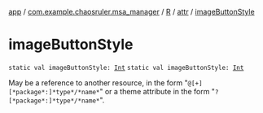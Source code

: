 [app](../../../index.md) / [com.example.chaosruler.msa_manager](../../index.md) / [R](../index.md) / [attr](index.md) / [imageButtonStyle](.)

# imageButtonStyle

`static val imageButtonStyle: `[`Int`](https://kotlinlang.org/api/latest/jvm/stdlib/kotlin/-int/index.html)
`static val imageButtonStyle: `[`Int`](https://kotlinlang.org/api/latest/jvm/stdlib/kotlin/-int/index.html)

May be a reference to another resource, in the form "`@[+][*package*:]*type*/*name*`" or a theme attribute in the form "`?[*package*:]*type*/*name*`".

